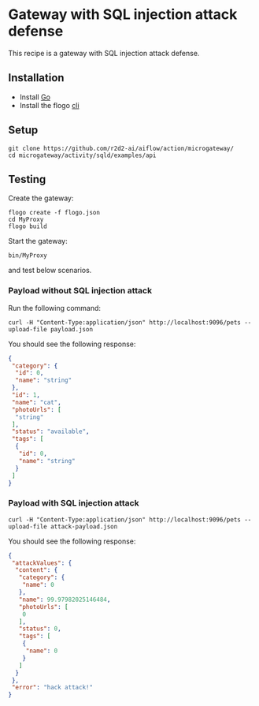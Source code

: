 # Gateway with SQL injection attack defense
This recipe is a gateway with SQL injection attack defense.

## Installation
* Install [Go](https://golang.org/)
* Install the flogo [cli](https://github.com/r2d2-ai/cli)

## Setup
```
git clone https://github.com/r2d2-ai/aiflow/action/microgateway/
cd microgateway/activity/sqld/examples/api
```

## Testing
Create the gateway:
```
flogo create -f flogo.json
cd MyProxy
flogo build
```

Start the gateway:
```
bin/MyProxy
```
and test below scenarios.

### Payload without SQL injection attack
Run the following command:
```
curl -H "Content-Type:application/json" http://localhost:9096/pets --upload-file payload.json
```

You should see the following response:
```json
{
 "category": {
  "id": 0,
  "name": "string"
 },
 "id": 1,
 "name": "cat",
 "photoUrls": [
  "string"
 ],
 "status": "available",
 "tags": [
  {
   "id": 0,
   "name": "string"
  }
 ]
}
```

### Payload with SQL injection attack
```
curl -H "Content-Type:application/json" http://localhost:9096/pets --upload-file attack-payload.json
```

You should see the following response:
```json
{
 "attackValues": {
  "content": {
   "category": {
    "name": 0
   },
   "name": 99.97982025146484,
   "photoUrls": [
    0
   ],
   "status": 0,
   "tags": [
    {
     "name": 0
    }
   ]
  }
 },
 "error": "hack attack!"
}
```
